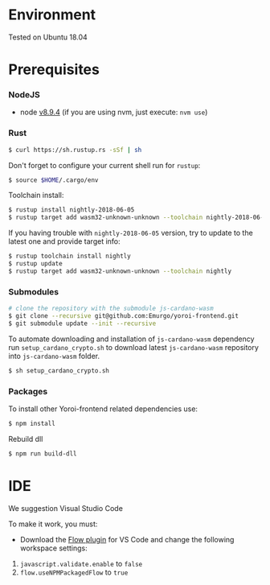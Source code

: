 # Environment

Tested on Ubuntu 18.04


# Prerequisites

### NodeJS

- node [v8.9.4](https://nodejs.org/download/release/v8.9.4/) (if you are using nvm, just execute: `nvm use`)

### Rust

```bash
$ curl https://sh.rustup.rs -sSf | sh
```

Don't forget to configure your current shell run for `rustup`:
```bash
$ source $HOME/.cargo/env
```

Toolchain install:
```bash
$ rustup install nightly-2018-06-05
$ rustup target add wasm32-unknown-unknown --toolchain nightly-2018-06-05
```

If you having trouble with `nightly-2018-06-05` version, try to update to the latest one and provide target info:
```bash
$ rustup toolchain install nightly
$ rustup update
$ rustup target add wasm32-unknown-unknown --toolchain nightly
```

### Submodules

```bash
# clone the repository with the submodule js-cardano-wasm
$ git clone --recursive git@github.com:Emurgo/yoroi-frontend.git
$ git submodule update --init --recursive
```

To automate downloading and installation of `js-cardano-wasm` dependency run `setup_cardano_crypto.sh` to download latest `js-cardano-wasm` repository into `js-cardano-wasm` folder.
```bash
$ sh setup_cardano_crypto.sh
```

### Packages
To install other Yoroi-frontend related dependencies use:
```bash
$ npm install
```

Rebuild dll
```bash
$ npm run build-dll
```

# IDE

We suggestion Visual Studio Code

To make it work, you must: 

- Download the [Flow plugin](https://marketplace.visualstudio.com/items?itemName=flowtype.flow-for-vscode) for VS Code and change the following workspace settings:
1) `javascript.validate.enable` to `false`
1) `flow.useNPMPackagedFlow` to `true`
